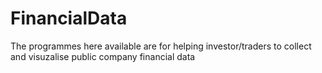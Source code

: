 # FinancialData
The programmes here available are for helping investor/traders to collect and visuzalise public company financial data
